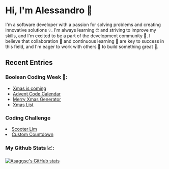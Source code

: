 <!-- ### Hi there 👋 -->

# Hi, I'm Alessandro 👋

<p>I'm a software developer with a passion for solving problems and creating innovative solutions 💡. I'm always learning 🤓 and striving to improve my skills, and I'm excited to be a part of the development community 🌟. I believe that collaboration 🤝 and continuous learning 🧠 are key to success in this field, and I'm eager to work with others 🤝 to build something great 🚀.</p>

<!--
<h2>Skills</h2>
<ul>
  <li>💻️ html, css, js</li>
  <li>🌱 I’m currently learning react & vue</li>
</ul>
-->

## Recent Entries
<h3>Boolean Coding Week 🎄:</h3>
  <ul>
    <li><a href="https://github.com/asaggse/Xmas-is-coming.git" target="_blank">Xmas is coming</a></li>
    <li><a href="https://github.com/asaggse/Xmas-is-coming.git" target="_blank">Advent Code Calendar</a></li>
    <li><a href="https://github.com/asaggse/Merry-Xmas-Generator.git" target="_blank">Merry Xmas Generator</a></li>
    <li><a href="https://github.com/asaggse/Xmas-List.git" target="_blank">Xmas List</a></li>
  </ul>
  
<h3>Coding Challenge</h3>
<li><a href="https://github.com/asaggse/Esercizio-Scooter-Lim.git" target="_blank">Scooter Lim</a></li>
<li><a href="(https://github.com/asaggse/custom-countdown.git" target="_blank">Custom Countdown</a></li>


<h3>My Github Stats 📈:</h3>

[![Asaggse's GitHub stats](https://github-readme-stats.vercel.app/api?username=asaggse)](https://github.com/asaggse/github-readme-stats)

<!--
**asaggse/asaggse** is a ✨ _special_ ✨ repository because its `README.md` (this file) appears on your GitHub profile.

Here are some ideas to get you started:

- 🔭 I’m currently working on ...
- 🌱 I’m currently learning ...
- 👯 I’m looking to collaborate on ...
- 🤔 I’m looking for help with ...
- 💬 Ask me about ...
- 📫 How to reach me: ...
- 😄 Pronouns: ...
- ⚡ Fun fact: ...
-->
